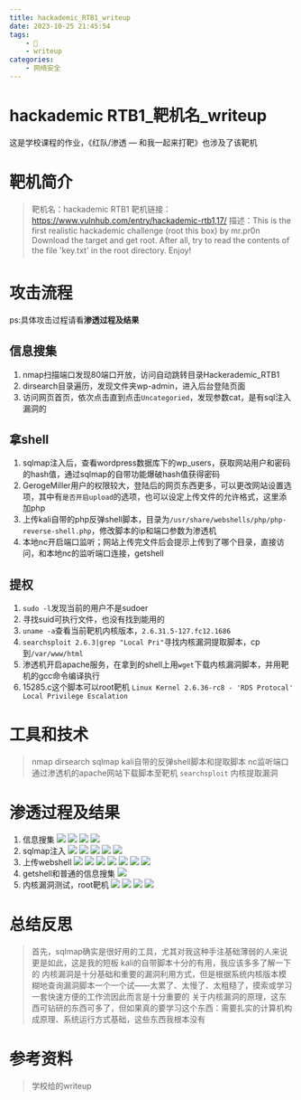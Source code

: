 ```yaml
---
title: hackademic_RTB1_writeup
date: 2023-10-25 21:45:54
tags:
    - 🌟
    - writeup
categories:
    - 网络安全
---
```


# hackademic RTB1_靶机名_writeup
这是学校课程的作业，《红队/渗透 — 和我一起来打靶》也涉及了该靶机
<!--more-->
# 靶机简介

> 靶机名：hackademic RTB1
> 靶机链接：https://www.vulnhub.com/entry/hackademic-rtb1,17/
> 描述：This is the first realistic hackademic challenge (root this box) by mr.pr0n
	Download the target and get root.
	After all, try to read the contents of the file 'key.txt' in the root directory.
	Enjoy!


# 攻击流程
ps:具体攻击过程请看**渗透过程及结果**
## 信息搜集
1. nmap扫描端口发现80端口开放，访问自动跳转目录Hackerademic_RTB1
2. dirsearch目录遍历，发现文件夹wp-admin，进入后台登陆页面
3. 访问网页首页，依次点击直到点击`Uncategoried`，发现参数cat，是有sql注入漏洞的
## 拿shell
1. sqlmap注入后，查看wordpress数据库下的wp_users，获取网站用户和密码的hash值，通过sqlmap的自带功能爆破hash值获得密码
2. GerogeMiller用户的权限较大，登陆后的网页东西更多，可以更改网站设置选项，其中有`是否开启upload`的选项，也可以设定上传文件的允许格式，这里添加php
3. 上传kali自带的php反弹shell脚本，目录为`/usr/share/webshells/php/php-reverse-shell.php`，修改脚本的ip和端口参数为渗透机
4. 本地nc开启端口监听；网站上传完文件后会提示上传到了哪个目录，直接访问，和本地nc的监听端口连接，getshell
## 提权
1. `sudo -l`发现当前的用户不是sudoer
2. 寻找suid可执行文件，也没有找到能用的
3. `uname -a`查看当前靶机内核版本，`2.6.31.5-127.fc12.1686`
4. `searchsploit 2.6.3|grep "Local Pri"`寻找内核漏洞提取脚本，cp到`/var/www/html`
5. 渗透机开启apache服务，在拿到的shell上用`wget`下载内核漏洞脚本，并用靶机的gcc命令编译执行
6. 15285.c这个脚本可以root靶机 `Linux Kernel 2.6.36-rc8 - 'RDS Protocal' Local Privilege Escalation`
# 工具和技术

> nmap
> dirsearch
> sqlmap
> kali自带的反弹shell脚本和提取脚本
> nc监听端口
> 通过渗透机的apache网站下载脚本至靶机
> `searchsploit`
> 内核提取漏洞

# 渗透过程及结果
1. 信息搜集
![](hackademic-RTB1-writeup/1.png)
![](hackademic-RTB1-writeup/2.png)
![](hackademic-RTB1-writeup/3.png)
![](hackademic-RTB1-writeup/4.png)
2. sqlmap注入
![](hackademic-RTB1-writeup/5.png)
![](hackademic-RTB1-writeup/6.png)
![](hackademic-RTB1-writeup/7.png)
![](hackademic-RTB1-writeup/8.png)
![](hackademic-RTB1-writeup/9.png)
3. 上传webshell
![](hackademic-RTB1-writeup/10.png)
![](hackademic-RTB1-writeup/11.png)
![](hackademic-RTB1-writeup/12.png)
![](hackademic-RTB1-writeup/13.png)
![](hackademic-RTB1-writeup/14.png)
![](hackademic-RTB1-writeup/15.png)
![](hackademic-RTB1-writeup/16.png)
4. getshell和普通的信息搜集
![](hackademic-RTB1-writeup/17.png)
5. 内核漏洞测试，root靶机
![](hackademic-RTB1-writeup/18.png)
![](hackademic-RTB1-writeup/19.png)
![](hackademic-RTB1-writeup/20.png)
![](hackademic-RTB1-writeup/21.png)
# 总结反思

> 首先，sqlmap确实是很好用的工具，尤其对我这种手注基础薄弱的人来说更是如此，这是我的短板
> kali的自带脚本十分的有用，我应该多多了解一下的
> 内核漏洞是十分基础和重要的漏洞利用方式，但是根据系统内核版本模糊地查询漏洞脚本一个一个试——太累了、太慢了、太粗糙了，摸索或学习一套快速方便的工作流因此而言是十分重要的
> 关于内核漏洞的原理，这东西可钻研的东西可多了，但如果真的要学习这个东西：需要扎实的计算机构成原理、系统运行方式基础，这些东西我根本没有

# 参考资料

> 学校给的writeup